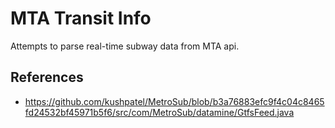 # MTA Transit Info
Attempts to parse real-time subway data from MTA api.

## References
- https://github.com/kushpatel/MetroSub/blob/b3a76883efc9f4c04c8465fd24532bf45971b5f6/src/com/MetroSub/datamine/GtfsFeed.java
